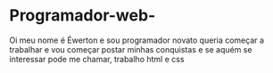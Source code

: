 # Programador-web-
Oi meu nome é Éwerton e sou programador novato queria começar a trabalhar e vou começar postar minhas conquistas e se aquém se interessar pode me chamar, trabalho html e css 
